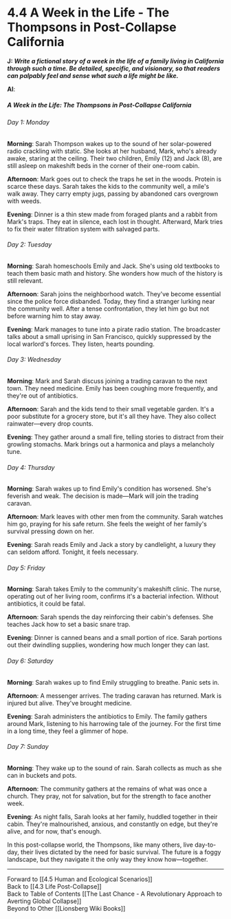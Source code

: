 # 4.4 A Week in the Life - The Thompsons in Post-Collapse California

**J: *Write a fictional story of a week in the life of a family living in California through such a time. Be detailed, specific, and visionary, so that readers can palpably feel and sense what such a life might be like.***

**AI**:
##### A Week in the Life: The Thompsons in Post-Collapse California

###### Day 1: Monday

**Morning**: Sarah Thompson wakes up to the sound of her solar-powered radio crackling with static. She looks at her husband, Mark, who's already awake, staring at the ceiling. Their two children, Emily (12) and Jack (8), are still asleep on makeshift beds in the corner of their one-room cabin.

**Afternoon**: Mark goes out to check the traps he set in the woods. Protein is scarce these days. Sarah takes the kids to the community well, a mile's walk away. They carry empty jugs, passing by abandoned cars overgrown with weeds.

**Evening**: Dinner is a thin stew made from foraged plants and a rabbit from Mark's traps. They eat in silence, each lost in thought. Afterward, Mark tries to fix their water filtration system with salvaged parts.

###### Day 2: Tuesday

**Morning**: Sarah homeschools Emily and Jack. She's using old textbooks to teach them basic math and history. She wonders how much of the history is still relevant.

**Afternoon**: Sarah joins the neighborhood watch. They've become essential since the police force disbanded. Today, they find a stranger lurking near the community well. After a tense confrontation, they let him go but not before warning him to stay away.

**Evening**: Mark manages to tune into a pirate radio station. The broadcaster talks about a small uprising in San Francisco, quickly suppressed by the local warlord's forces. They listen, hearts pounding.

###### Day 3: Wednesday

**Morning**: Mark and Sarah discuss joining a trading caravan to the next town. They need medicine. Emily has been coughing more frequently, and they're out of antibiotics.

**Afternoon**: Sarah and the kids tend to their small vegetable garden. It's a poor substitute for a grocery store, but it's all they have. They also collect rainwater—every drop counts.

**Evening**: They gather around a small fire, telling stories to distract from their growling stomachs. Mark brings out a harmonica and plays a melancholy tune.

###### Day 4: Thursday

**Morning**: Sarah wakes up to find Emily's condition has worsened. She's feverish and weak. The decision is made—Mark will join the trading caravan.

**Afternoon**: Mark leaves with other men from the community. Sarah watches him go, praying for his safe return. She feels the weight of her family's survival pressing down on her.

**Evening**: Sarah reads Emily and Jack a story by candlelight, a luxury they can seldom afford. Tonight, it feels necessary.

###### Day 5: Friday

**Morning**: Sarah takes Emily to the community's makeshift clinic. The nurse, operating out of her living room, confirms it's a bacterial infection. Without antibiotics, it could be fatal.

**Afternoon**: Sarah spends the day reinforcing their cabin's defenses. She teaches Jack how to set a basic snare trap.

**Evening**: Dinner is canned beans and a small portion of rice. Sarah portions out their dwindling supplies, wondering how much longer they can last.

###### Day 6: Saturday

**Morning**: Sarah wakes up to find Emily struggling to breathe. Panic sets in.

**Afternoon**: A messenger arrives. The trading caravan has returned. Mark is injured but alive. They've brought medicine.

**Evening**: Sarah administers the antibiotics to Emily. The family gathers around Mark, listening to his harrowing tale of the journey. For the first time in a long time, they feel a glimmer of hope.

###### Day 7: Sunday

**Morning**: They wake up to the sound of rain. Sarah collects as much as she can in buckets and pots.

**Afternoon**: The community gathers at the remains of what was once a church. They pray, not for salvation, but for the strength to face another week.

**Evening**: As night falls, Sarah looks at her family, huddled together in their cabin. They're malnourished, anxious, and constantly on edge, but they're alive, and for now, that's enough.

In this post-collapse world, the Thompsons, like many others, live day-to-day, their lives dictated by the need for basic survival. The future is a foggy landscape, but they navigate it the only way they know how—together.

____

Forward to [[4.5 Human and Ecological Scenarios]]  
Back to [[4.3 Life Post-Collapse]]  
Back to Table of Contents [[The Last Chance - A Revolutionary Approach to Averting Global Collapse]]  
Beyond to Other [[Lionsberg Wiki Books]]  